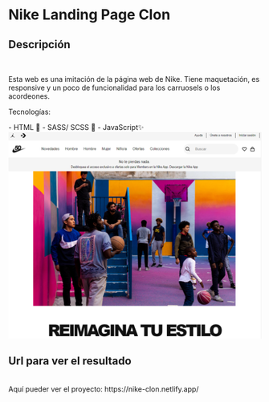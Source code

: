 # Nike Landing Page Clon
## Descripción 
<br/>
<p>Esta web es una imitación de la página web de Nike. Tiene maquetación, es responsive y un poco de funcionalidad para los carruosels o los acordeones. </p>

<p>Tecnologías: </p>
- HTML 📄
- SASS/ SCSS 🎨
- JavaScript✨

<img src="./assets/landing.PNG" />


## Url para ver el resultado
<br/>
Aquí pueder ver el proyecto: https://nike-clon.netlify.app/
